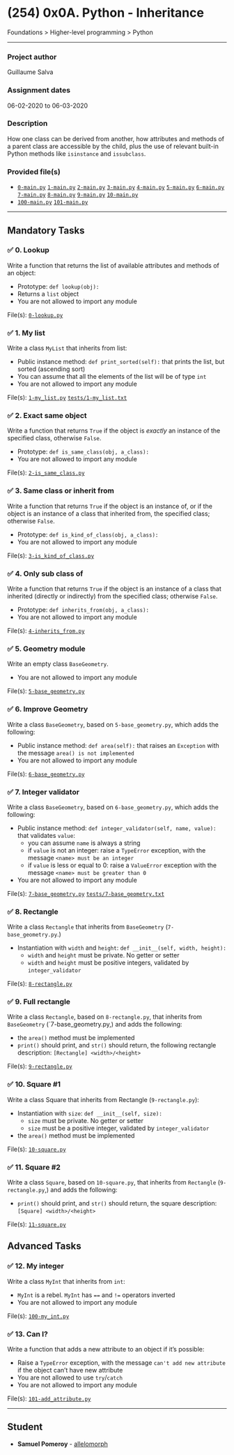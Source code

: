 # (254) 0x0A. Python - Inheritance
Foundations > Higher-level programming > Python

---

### Project author
Guillaume Salva

### Assignment dates
06-02-2020 to 06-03-2020

### Description
How one class can be derived from another, how attributes and methods of a parent class are accessible by the child, plus the use of relevant built-in Python methods like `isinstance` and `issubclass`.

### Provided file(s)
* [`0-main.py`](./tests/0-main.py) [`1-main.py`](./tests/1-main.py) [`2-main.py`](./tests/2-main.py) [`3-main.py`](./tests/3-main.py) [`4-main.py`](./tests/4-main.py) [`5-main.py`](./tests/5-main.py) [`6-main.py`](./tests/6-main.py) [`7-main.py`](./tests/7-main.py) [`8-main.py`](./tests/8-main.py) [`9-main.py`](./tests/9-main.py) [`10-main.py`](./tests/10-main.py)
* [`100-main.py`](./tests/100-main.py) [`101-main.py`](./tests/101-main.py)

---

## Mandatory Tasks

### :white_check_mark: 0. Lookup
Write a function that returns the list of available attributes and methods of an object:
* Prototype: `def lookup(obj):`
* Returns a `list` object
* You are not allowed to import any module

File(s): [`0-lookup.py`](./0-lookup.py)

### :white_check_mark: 1. My list
Write a class `MyList` that inherits from list:
* Public instance method: `def print_sorted(self):` that prints the list, but sorted (ascending sort)
* You can assume that all the elements of the list will be of type `int`
* You are not allowed to import any module

File(s): [`1-my_list.py`](./1-my_list.py) [`tests/1-my_list.txt`](./tests/1-my_list.txt)

### :white_check_mark: 2. Exact same object
Write a function that returns `True` if the object is *exactly* an instance of the specified class, otherwise `False`.
* Prototype: `def is_same_class(obj, a_class):`
* You are not allowed to import any module

File(s): [`2-is_same_class.py`](./2-is_same_class.py)

### :white_check_mark: 3. Same class or inherit from
Write a function that returns `True` if the object is an instance of, or if the object is an instance of a class that inherited from, the specified class; otherwise `False`.
* Prototype: `def is_kind_of_class(obj, a_class):`
* You are not allowed to import any module

File(s): [`3-is_kind_of_class.py`](./3-is_kind_of_class.py)

### :white_check_mark: 4. Only sub class of
Write a function that returns `True` if the object is an instance of a class that inherited (directly or indirectly) from the specified class; otherwise `False`.
* Prototype: `def inherits_from(obj, a_class):`
* You are not allowed to import any module

File(s): [`4-inherits_from.py`](./4-inherits_from.py)

### :white_check_mark: 5. Geometry module
Write an empty class `BaseGeometry`.
* You are not allowed to import any module

File(s): [`5-base_geometry.py`](./5-base_geometry.py)

### :white_check_mark: 6. Improve Geometry
Write a class `BaseGeometry`, based on `5-base_geometry.py`, which adds the following:
* Public instance method: `def area(self):` that raises an `Exception` with the message `area() is not implemented`
* You are not allowed to import any module

File(s): [`6-base_geometry.py`](./6-base_geometry.py)

### :white_check_mark: 7. Integer validator
Write a class `BaseGeometry`, based on `6-base_geometry.py`, which adds the following:
* Public instance method: `def integer_validator(self, name, value):` that validates `value`:
    * you can assume `name` is always a string
    * if `value` is not an integer: raise a `TypeError` exception, with the message `<name> must be an integer`
    * if `value` is less or equal to 0: raise a `ValueError` exception with the message `<name> must be greater than 0`
* You are not allowed to import any module

File(s): [`7-base_geometry.py`](./7-base_geometry.py) [`tests/7-base_geometry.txt`](./tests/7-base_geometry.txt)

### :white_check_mark: 8. Rectangle
Write a class `Rectangle` that inherits from `BaseGeometry` (`7-base_geometry.py`.)
* Instantiation with `width` and `height`: `def __init__(self, width, height):`
    * `width` and `height` must be private. No getter or setter
    * `width` and `height` must be positive integers, validated by `integer_validator`

File(s): [`8-rectangle.py`](./8-rectangle.py)

### :white_check_mark: 9. Full rectangle
Write a class `Rectangle`, based on `8-rectangle.py`, that inherits from `BaseGeometry` (`7-base_geometry.py,) and adds the following: 
* the `area()` method must be implemented
* `print()` should print, and `str()` should return, the following rectangle description: `[Rectangle] <width>/<height>`

File(s): [`9-rectangle.py`](./9-rectangle.py)

### :white_check_mark: 10. Square #1
Write a class Square that inherits from Rectangle (`9-rectangle.py`):
* Instantiation with `size`: `def __init__(self, size):`
    * `size` must be private. No getter or setter
    * `size` must be a positive integer, validated by `integer_validator`
* the `area()` method must be implemented

File(s): [`10-square.py`](./10-square.py)

### :white_check_mark: 11. Square #2
Write a class `Square`, based on `10-square.py`, that inherits from `Rectangle` (`9-rectangle.py`,) and adds the following:
* `print()` should print, and `str()` should return, the square description: `[Square] <width>/<height>`

File(s): [`11-square.py`](./11-square.py)

## Advanced Tasks

### :white_check_mark: 12. My integer
Write a class `MyInt` that inherits from `int`:
* `MyInt` is a rebel. `MyInt` has `==` and `!=` operators inverted
* You are not allowed to import any module

File(s): [`100-my_int.py`](./100-my_int.py)

### :white_check_mark: 13. Can I?
Write a function that adds a new attribute to an object if it’s possible:
* Raise a `TypeError` exception, with the message `can't add new attribute` if the object can’t have new attribute
* You are not allowed to use `try`/`catch`
* You are not allowed to import any module

File(s): [`101-add_attribute.py`](./101-add_attribute.py)

---

## Student
* **Samuel Pomeroy** - [allelomorph](github.com/allelomorph)
